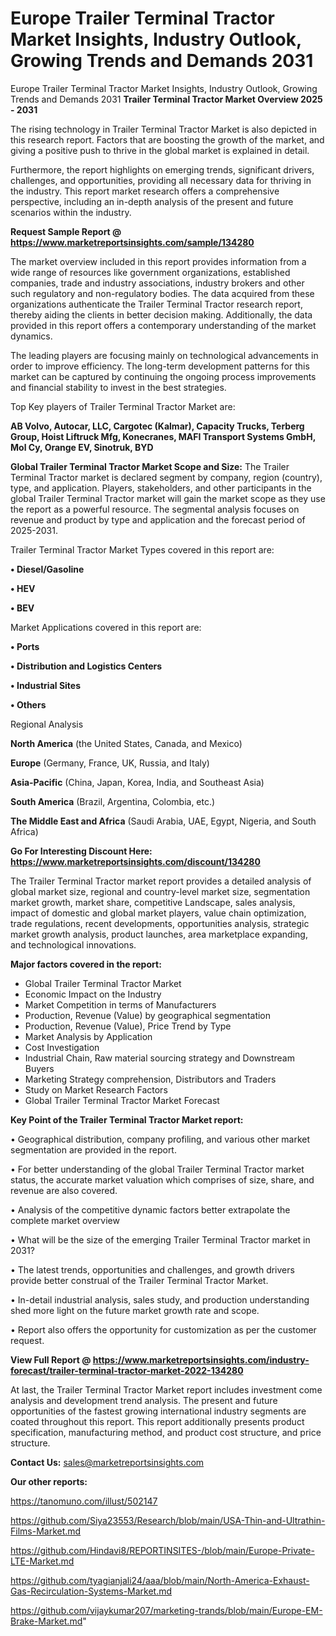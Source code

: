 # Europe Trailer Terminal Tractor Market Insights, Industry Outlook, Growing Trends and Demands 2031
 Europe Trailer Terminal Tractor Market Insights, Industry Outlook, Growing Trends and Demands 2031
<Strong> Trailer Terminal Tractor Market Overview 2025 - 2031</strong>

The rising technology in Trailer Terminal Tractor Market is also depicted in this research report. Factors that are boosting the growth of the market, and giving a positive push to thrive in the global market is explained in detail.

Furthermore, the report highlights on emerging trends, significant drivers, challenges, and opportunities, providing all necessary data for thriving in the industry. This report market research offers a comprehensive perspective, including an in-depth analysis of the present and future scenarios within the industry.

<strong>Request Sample Report @ <a href=https://www.marketreportsinsights.com/sample/134280>https://www.marketreportsinsights.com/sample/134280</a></strong>

The market overview included in this report provides information from a wide range of resources like government organizations, established companies, trade and industry associations, industry brokers and other such regulatory and non-regulatory bodies. The data acquired from these organizations authenticate the Trailer Terminal Tractor research report, thereby aiding the clients in better decision making. Additionally, the data provided in this report offers a contemporary understanding of the market dynamics.

The leading players are focusing mainly on technological advancements in order to improve efficiency. The long-term development patterns for this market can be captured by continuing the ongoing process improvements and financial stability to invest in the best strategies.

Top Key players of Trailer Terminal Tractor Market are:

<strong>AB Volvo, Autocar, LLC, Cargotec (Kalmar), Capacity Trucks, Terberg Group, Hoist Liftruck Mfg, Konecranes, MAFI Transport Systems GmbH, Mol Cy, Orange EV, Sinotruk, BYD</strong>

<strong><b>Global Trailer Terminal Tractor Market Scope and Size:</b></strong>
The Trailer Terminal Tractor market is declared segment by company, region (country), type, and application. Players, stakeholders, and other participants in the global Trailer Terminal Tractor market will gain the market scope as they use the report as a powerful resource. The segmental analysis focuses on revenue and product by type and application and the forecast period of 2025-2031.

Trailer Terminal Tractor Market Types covered in this report are:

<strong>• Diesel/Gasoline

• HEV

• BEV</strong>

Market Applications covered in this report are:

<strong>• Ports

• Distribution and Logistics Centers

• Industrial Sites

• Others</strong> 

Regional Analysis

<strong>North America</strong> (the United States, Canada, and Mexico)

<strong>Europe</strong> (Germany, France, UK, Russia, and Italy)

<strong>Asia-Pacific</strong> (China, Japan, Korea, India, and Southeast Asia)

<strong>South America</strong> (Brazil, Argentina, Colombia, etc.)

<strong>The Middle East and Africa</strong> (Saudi Arabia, UAE, Egypt, Nigeria, and South Africa)

<strong>Go For Interesting Discount Here: <a href=https://www.marketreportsinsights.com/discount/134280>https://www.marketreportsinsights.com/discount/134280</a></strong>

The Trailer Terminal Tractor market report provides a detailed analysis of global market size, regional and country-level market size, segmentation market growth, market share, competitive Landscape, sales analysis, impact of domestic and global market players, value chain optimization, trade regulations, recent developments, opportunities analysis, strategic market growth analysis, product launches, area marketplace expanding, and technological innovations.

<strong><b>Major factors covered in the report:</b></strong>
<ul>
  <li>Global Trailer Terminal Tractor Market </li>
  <li>Economic Impact on the Industry</li>
  <li>Market Competition in terms of Manufacturers</li>
  <li>Production, Revenue (Value) by geographical segmentation</li>
  <li>Production, Revenue (Value), Price Trend by Type</li>
  <li>Market Analysis by Application</li>
  <li>Cost Investigation</li>
  <li>Industrial Chain, Raw material sourcing strategy and Downstream Buyers</li>
  <li>Marketing Strategy comprehension, Distributors and Traders</li>
  <li>Study on Market Research Factors</li>
  <li>Global Trailer Terminal Tractor Market Forecast</li>
</ul>

<strong><b>Key Point of the Trailer Terminal Tractor Market report:</b></strong>

• Geographical distribution, company profiling, and various other market segmentation are provided in the report.

• For better understanding of the global Trailer Terminal Tractor market status, the accurate market valuation which comprises of size, share, and revenue are also covered.

• Analysis of the competitive dynamic factors better extrapolate the complete market overview

• What will be the size of the emerging Trailer Terminal Tractor market in 2031?

• The latest trends, opportunities and challenges, and growth drivers provide better construal of the Trailer Terminal Tractor Market.

• In-detail industrial analysis, sales study, and production understanding shed more light on the future market growth rate and scope.

• Report also offers the opportunity for customization as per the customer request.

<strong><b>View Full Report @ <a href=https://www.marketreportsinsights.com/industry-forecast/trailer-terminal-tractor-market-2022-134280>https://www.marketreportsinsights.com/industry-forecast/trailer-terminal-tractor-market-2022-134280</a></b></strong>


At last, the Trailer Terminal Tractor Market report includes investment come analysis and development trend analysis. The present and future opportunities of the fastest growing international industry segments are coated throughout this report. This report additionally presents product specification, manufacturing method, and product cost structure, and price structure.

<strong>Contact Us:</strong>
sales@marketreportsinsights.com

<strong>Our other reports:</strong>

<a href=https://tanomuno.com/illust/502147>https://tanomuno.com/illust/502147</a>

<a href=https://github.com/Siya23553/Research/blob/main/USA-Thin-and-Ultrathin-Films-Market.md>https://github.com/Siya23553/Research/blob/main/USA-Thin-and-Ultrathin-Films-Market.md</a>

<a href=https://github.com/Hindavi8/REPORTINSITES-/blob/main/Europe-Private-LTE-Market.md>https://github.com/Hindavi8/REPORTINSITES-/blob/main/Europe-Private-LTE-Market.md</a>

<a href=https://github.com/tyagianjali24/aaa/blob/main/North-America-Exhaust-Gas-Recirculation-Systems-Market.md>https://github.com/tyagianjali24/aaa/blob/main/North-America-Exhaust-Gas-Recirculation-Systems-Market.md</a>

<a href=https://github.com/vijaykumar207/marketing-trands/blob/main/Europe-EM-Brake-Market.md>https://github.com/vijaykumar207/marketing-trands/blob/main/Europe-EM-Brake-Market.md</a>"
